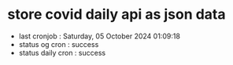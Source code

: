 # store covid daily api as json data

- last cronjob : Saturday, 05 October 2024 01:09:18
- status og cron : success
- status daily cron : success
      
      